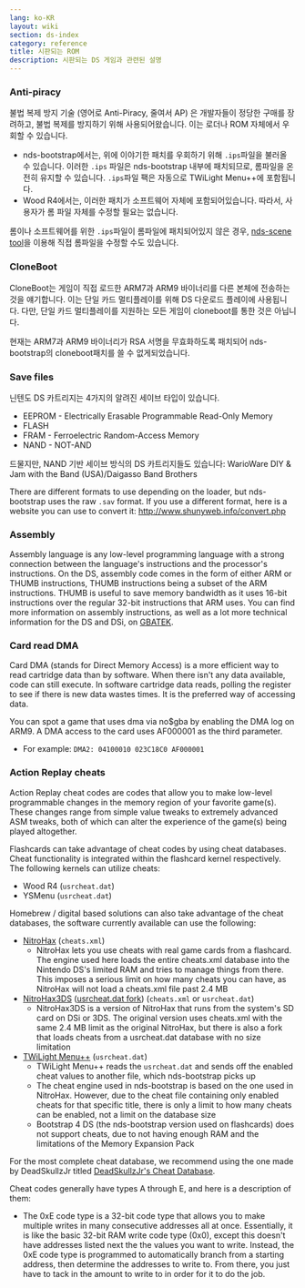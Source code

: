 ```yaml
---
lang: ko-KR
layout: wiki
section: ds-index
category: reference
title: 시판되는 ROM
description: 시판되는 DS 게임과 관련된 설명
---
```


### Anti-piracy
불법 복제 방지 기술 (영어로 Anti-Piracy, 줄여서 AP) 은 개발자들이 정당한 구매를 장려하고, 불법 복제를 방지하기 위해 사용되어왔습니다. 이는 로더나 ROM 자체에서 우회할 수 있습니다.

- nds-bootstrap에서는, 위에 이야기한 패치를 우회하기 위해 `.ips`파일을 불러올 수 있습니다. 이러한 `.ips` 파일은 nds-bootstrap 내부에 패치되므로, 롬파일을 온전히 유지할 수 있습니다. `.ips`파일 팩은 자동으로 TWiLight Menu++에 포함됩니다.
- Wood R4에서는, 이러한 패치가 소프트웨어 자체에 포함되어있습니다. 따라서, 사용자가 롬 파일 자체를 수정할 필요는 없습니다.

롬이나 소프트웨어를 위한 `.ips`파일이 롬파일에 패치되어있지 않은 경우, [nds-scene tool](https://gbatemp.net/download/retrogamefan-nds-rom-tool-v1-0_b1215.35735/)을 이용해 직접 롬파일을 수정할 수도 있습니다.

### CloneBoot
CloneBoot는 게임이 직접 로드한 ARM7과 ARM9 바이너리를 다른 본체에 전송하는 것을 얘기합니다. 이는 단일 카드 멀티플레이를 위해 DS 다운로드 플레이에 사용됩니다. 다만, 단일 카드 멀티플레이를 지원하는 모든 게임이 cloneboot를 통한 것은 아닙니다.

현재는 ARM7과 ARM9 바이너리가 RSA 서명을 무효화하도록 패치되어 nds-bootstrap의 cloneboot패치를 쓸 수 없게되었습니다.

### Save files
닌텐도 DS 카트리지는 4가지의 알려진 세이브 타입이 있습니다.

- EEPROM - Electrically Erasable Programmable Read-Only Memory
- FLASH
- FRAM - Ferroelectric Random-Access Memory
- NAND - NOT-AND

드물지만, NAND 기반 세이브 방식의 DS 카트리지들도 있습니다: WarioWare DIY & Jam with the Band (USA)/Daigasso Band Brothers

There are different formats to use depending on the loader, but nds-bootstrap uses the raw `.sav` format. If you use a different format, here is a website you can use to convert it: http://www.shunyweb.info/convert.php

### Assembly
Assembly language is any low-level programming language with a strong connection between the language's instructions and the processor's instructions. On the DS, assembly code comes in the form of either ARM or THUMB instructions, THUMB instructions being a subset of the ARM instructions. THUMB is useful to save memory bandwidth as it uses 16-bit instructions over the regular 32-bit instructions that ARM uses. You can find more information on assembly instructions, as well as a lot more technical information for the DS and DSi, on [GBATEK](https://problemkaputt.de/gbatek.htm).

### Card read DMA
Card DMA (stands for Direct Memory Access) is a more efficient way to read cartridge data than by software. When there isn't any data available, code can still execute. In software cartridge data reads, polling the register to see if there is new data wastes times. It is the preferred way of accessing data.

You can spot a game that uses dma via no$gba by enabling the DMA log on ARM9. A DMA access to the card uses AF000001 as the third parameter.
- For example: `DMA2: 04100010 023C18C0 AF000001`

### Action Replay cheats
Action Replay cheat codes are codes that allow you to make low-level programmable changes in the memory region of your favorite game(s). These changes range from simple value tweaks to extremely advanced ASM tweaks, both of which can alter the experience of the game(s) being played altogether.

Flashcards can take advantage of cheat codes by using cheat databases. Cheat functionality is integrated within the flashcard kernel respectively. The following kernels can utilize cheats:
- Wood R4 (`usrcheat.dat`)
- YSMenu (`usrcheat.dat`)

Homebrew / digital based solutions can also take advantage of the cheat databases, the software currently available can use the following:
- [NitroHax](https://www.chishm.com/NitroHax) (`cheats.xml`)
   - NitroHax lets you use cheats with real game cards from a flashcard. The engine used here loads the entire cheats.xml database into the Nintendo DS's limited RAM and tries to manage things from there. This imposes a serious limit on how many cheats you can have, as NitroHax will not load a cheats.xml file past 2.4 MB
- [NitroHax3DS](https://github.com/ahezard/NitroHax3DS/releases) ([usrcheat.dat fork](https://github.com/Epicpkmn11/NitroHax3DS/releases)) (`cheats.xml` or `usrcheat.dat`)
   - NitroHax3DS is a version of NitroHax that runs from the system's SD card on DSi or 3DS. The original version uses cheats.xml with the same 2.4 MB limit as the original NitroHax, but there is also a fork that loads cheats from a usrcheat.dat database with no size limitation
- [TWiLight Menu++](https://github.com/DS-Homebrew/TWiLightMenu/releases) (`usrcheat.dat`)
   - TWiLight Menu++ reads the `usrcheat.dat` and sends off the enabled cheat values to another file, which nds-bootstrap picks up
   - The cheat engine used in nds-bootstrap is based on the one used in NitroHax. However, due to the cheat file containing only enabled cheats for that specific title, there is only a limit to how many cheats can be enabled, not a limit on the database size
   - Bootstrap 4 DS (the nds-bootstrap version used on flashcards) does not support cheats, due to not having enough RAM and the limitations of the Memory Expansion Pack

For the most complete cheat database, we recommend using the one made by DeadSkullzJr titled [DeadSkullzJr's Cheat Database](https://gbatemp.net/threads/deadskullzjrs-nds-cheat-databases.488711).

Cheat codes generally have types A through E, and here is a description of them:

- The 0xE code type is a 32-bit code type that allows you to make multiple writes in many consecutive addresses all at once. Essentially, it is like the basic 32-bit RAM write code type (0x0), except this doesn't have addresses listed next the the values you want to write. Instead, the 0xE code type is programmed to automatically branch from a starting address, then determine the addresses to write to. From there, you just have to tack in the amount to write to in order for it to do the job.
